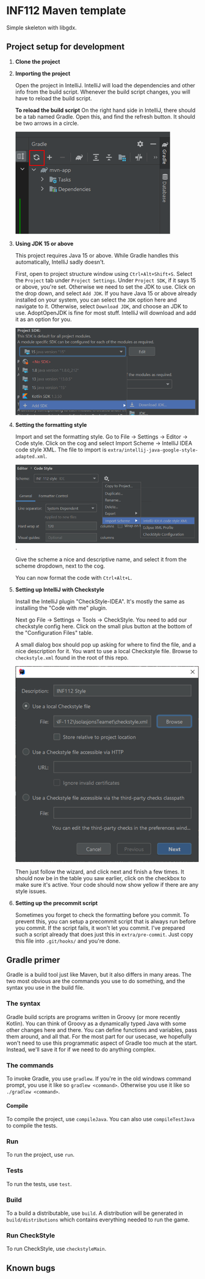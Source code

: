 # INF112 Maven template 
Simple skeleton with libgdx. 

## Project setup for development

1. **Clone the project**
2. **Importing the project**

   Open the project in IntelliJ. IntelliJ will load the dependencies and other 
   info from the build script. Whenever the build script changes, you will have 
   to reload the build script.
   
   **To reload the build script**
   On the right hand side in IntelliJ, there should be a tab named Gradle. 
   Open this, and find the refresh button. It should be two arrows in a circle.
   
   ![Gradle reload button](docs_images/gradle_reload_button.png)

3. **Using JDK 15 or above**

   This project requires Java 15 or above. While Gradle handles this automatically, 
   IntelliJ sadly doesn't.
   
   First, open to project structure window using `Ctrl+Alt+Shift+S`. 
   Select the `Project` tab under `Project Settings`. Under `Project SDK`, 
   if it says 15 or above, you're set. Otherwise we need to set the JDK to use.
   Click on the drop down, and select `Add JDK`. If you have Java 15 or above 
   already installed on your system, you can select the `JDK` option here and 
   navigate to it. Otherwise, select `Download JDK`, and choose an JDK to use. 
   AdoptOpenJDK is fine for most stuff. IntelliJ will download and add it 
   as an option for you.
   
   ![Add JDK](docs_images/intellij_add_jdk.png)

4. **Setting the formatting style**

   Import and set the formatting style. Go to File -> Settings -> Editor -> Code style. 
   Click on the cog and select Import Scheme -> IntelliJ IDEA code style XML. 
   The file to import is `extra/intellij-java-google-style-adapted.xml`.
   
   ![IntelliJ code style import](docs_images/intellij_code_style_import.png).
   
   Give the scheme a nice and descriptive name, and select it from the scheme dropdown, 
   next to the cog.

   You can now format the code with `Ctrl+Alt+L`.

5. **Setting up IntelliJ with Checkstyle**

   Install the IntelliJ plugin "CheckStyle-IDEA". It's mostly the same as installing 
   the "Code with me" plugin.
   
   Next go File -> Settings -> Tools -> CheckStyle. You need to add our checkstyle config here. 
   Click on the small plus button at the bottom of the "Configuration Files" table. 
   
   A small dialog box should pop up asking for where to find the file, 
   and a nice description for it. You want to use a local Checkstyle file. 
   Browse to `checkstyle.xml` found in the root of this repo.
   
   ![IntelliJ checkstyle add](docs_images/intellij_checkstyle_add.png)

   Then just follow the wizard, and click next and finish a few times.
   It should now be in the table you saw earlier, click on the checkbox to make sure it's active.
   Your code should now show yellow if there are any style issues.

6. **Setting up the precommit script**

   Sometimes you forget to check the formatting before you commit. 
   To prevent this, you can setup a precommit script that is always run before you commit.
   If the script fails, it won't let you commit. I've prepared such a script already that 
   does just this in `extra/pre-commit`. Just copy this file into `.git/hooks/` and you're done.

## Gradle primer
Gradle is a build tool just like Maven, but it also differs in many areas.
The two most obvious are the commands you use to do something, and the syntax
you use in the build file.

### The syntax
Gradle build scripts are programs written in Groovy (or more recently Kotlin).
You can think of Groovy as a dynamically typed Java with some other changes here and there. 
You can define functions and variables, pass them around, and all that. 
For the most part for our usecase, we hopefully won't need to use this 
programmatic aspect of Gradle too much at the start. Instead, we'll save it 
for if we need to do anything complex.

### The commands

To invoke Gradle, you use `gradlew`. If you're in the old windows command prompt, 
you use it like so `gradlew <command>`. Otherwise you use it like so `./gradlew <command>`. 

#### Compile
To compile the project, use `compileJava`. You can also use `compileTestJava` to compile the tests.

### Run
To run the project, use `run`.

### Tests
To run the tests, use `test`.

### Build
To a build a distributable, use `build`. A distribution will be generated in 
`build/distributions` which contains everything needed to run the game.

### Run CheckStyle
To run CheckStyle, use `checkstyleMain`.


## Known bugs
